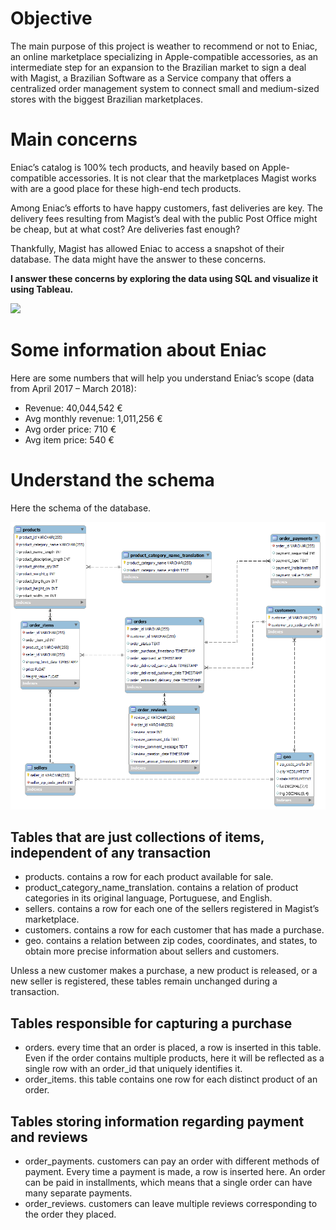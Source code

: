 # Objective

The main purpose of this project is weather to recommend or not to Eniac, an online marketplace specializing in Apple-compatible accessories, as an intermediate step for an expansion to the Brazilian market to sign a deal with Magist, a Brazilian Software as a Service company that offers a centralized order management system to connect small and medium-sized stores with the biggest Brazilian marketplaces.

# Main concerns

Eniac’s catalog is 100% tech products, and heavily based on Apple-compatible accessories. It is not clear that the marketplaces Magist works with are a good place for these high-end tech products.

Among Eniac’s efforts to have happy customers, fast deliveries are key. The delivery fees resulting from Magist’s deal with the public Post Office might be cheap, but at what cost? Are deliveries fast enough?

Thankfully, Magist has allowed Eniac to access a snapshot of their database. The data might have the answer to these concerns.

**I answer these concerns by exploring the data using SQL and visualize it using Tableau.**

<div class='tableauPlaceholder' id='viz1664201998084' style='position: relative'><noscript><a href='#'><img alt=' ' src='https:&#47;&#47;public.tableau.com&#47;static&#47;images&#47;Ma&#47;MagistProjectBusinessAnalysis&#47;ProductsDashboard&#47;1_rss.png' style='border: none' /></a></noscript><object class='tableauViz'  style='display:none;'><param name='host_url' value='https%3A%2F%2Fpublic.tableau.com%2F' /> <param name='embed_code_version' value='3' /> <param name='site_root' value='' /><param name='name' value='MagistProjectBusinessAnalysis&#47;ProductsDashboard' /><param name='tabs' value='yes' /><param name='toolbar' value='yes' /><param name='static_image' value='https:&#47;&#47;public.tableau.com&#47;static&#47;images&#47;Ma&#47;MagistProjectBusinessAnalysis&#47;ProductsDashboard&#47;1.png' /> <param name='animate_transition' value='yes' /><param name='display_static_image' value='yes' /><param name='display_spinner' value='yes' /><param name='display_overlay' value='yes' /><param name='display_count' value='yes' /><param name='language' value='en-US' /><param name='filter' value='publish=yes' /></object></div>                <script type='text/javascript'>                    var divElement = document.getElementById('viz1664201998084');                    var vizElement = divElement.getElementsByTagName('object')[0];                    if ( divElement.offsetWidth > 800 ) { vizElement.style.minWidth='420px';vizElement.style.maxWidth='100%';vizElement.style.minHeight='610px';vizElement.style.maxHeight=(divElement.offsetWidth*0.75)+'px';} else if ( divElement.offsetWidth > 500 ) { vizElement.style.width='100%';vizElement.style.height=(divElement.offsetWidth*0.75)+'px';} else { vizElement.style.width='100%';vizElement.style.minHeight='1200px';vizElement.style.maxHeight=(divElement.offsetWidth*1.77)+'px';}                     var scriptElement = document.createElement('script');                    scriptElement.src = 'https://public.tableau.com/javascripts/api/viz_v1.js';                    vizElement.parentNode.insertBefore(scriptElement, vizElement);                </script>

# Some information about Eniac

Here are some numbers that will help you understand Eniac’s scope (data from April 2017 – March 2018):

* Revenue: 40,044,542 €
* Avg monthly revenue: 1,011,256 €
* Avg order price: 710 €
* Avg item price: 540 €

# Understand the schema

Here the schema of the database.

![Magist database schema](magist_database_schema.png)

## Tables that are just collections of items, independent of any transaction

* products. contains a row for each product available for sale.
* product_category_name_translation. contains a relation of product categories in its original language, Portuguese, and English.
* sellers. contains a row for each one of the sellers registered in Magist’s marketplace.
* customers. contains a row for each customer that has made a purchase.
* geo. contains a relation between zip codes, coordinates, and states, to obtain more precise information about sellers and customers.

Unless a new customer makes a purchase, a new product is released, or a new seller is registered, these tables remain unchanged during a transaction.

## Tables responsible for capturing a purchase

* orders. every time that an order is placed, a row is inserted in this table. Even if the order contains multiple products, here it will be reflected as a single row with an order_id that uniquely identifies it.
* order_items. this table contains one row for each distinct product of an order.

## Tables storing information regarding payment and reviews

* order_payments. customers can pay an order with different methods of payment.  Every time a payment is made, a row is inserted here. An order can be paid in installments, which means that a single order can have many separate payments.
* order_reviews. customers can leave multiple reviews corresponding to the order they placed.